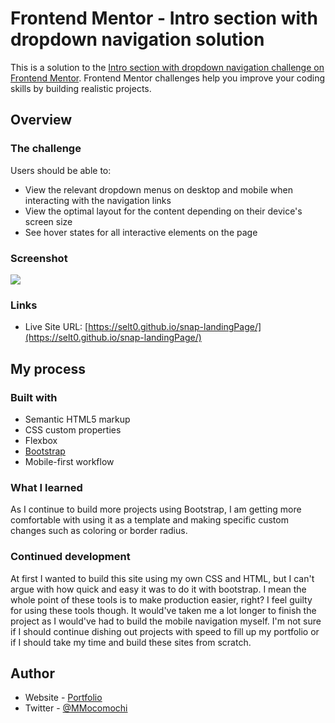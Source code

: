 # Frontend Mentor - Intro section with dropdown navigation solution

This is a solution to the [Intro section with dropdown navigation challenge on Frontend Mentor](https://www.frontendmentor.io/challenges/intro-section-with-dropdown-navigation-ryaPetHE5). Frontend Mentor challenges help you improve your coding skills by building realistic projects.

## Overview

### The challenge

Users should be able to:

- View the relevant dropdown menus on desktop and mobile when interacting with the navigation links
- View the optimal layout for the content depending on their device's screen size
- See hover states for all interactive elements on the page

### Screenshot

![](./screenshot.jpg)

### Links

- Live Site URL: [https://selt0.github.io/snap-landingPage/](https://selt0.github.io/snap-landingPage/)

## My process

### Built with

- Semantic HTML5 markup
- CSS custom properties
- Flexbox
- [Bootstrap](https://getbootstrap.com/)
- Mobile-first workflow

### What I learned

As I continue to build more projects using Bootstrap, I am getting more comfortable with using it as a template and making specific custom changes such as coloring or border radius.

### Continued development

At first I wanted to build this site using my own CSS and HTML, but I can't argue with how quick and easy it was to do it with bootstrap. I mean the whole point of these tools is to make production easier, right? I feel guilty for using these tools though. It would've taken me a lot longer to finish the project as I would've had to build the mobile navigation myself. I'm not sure if I should continue dishing out projects with speed to fill up my portfolio or if I should take my time and build these sites from scratch.

## Author

- Website - [Portfolio](https://michael-martinez.netlify.app/)
- Twitter - [@MMocomochi](https://www.twitter.com/MMocomochi)
